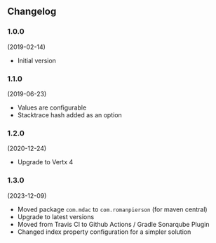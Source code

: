 ## Changelog


### 1.0.0

(2019-02-14)

* Initial version

### 1.1.0

(2019-06-23)

* Values are configurable
* Stacktrace hash added as an option

### 1.2.0

(2020-12-24)

* Upgrade to Vertx 4

### 1.3.0

(2023-12-09)

* Moved package `com.mdac` to `com.romanpierson` (for maven central)
* Upgrade to latest versions
* Moved from Travis CI to Github Actions / Gradle Sonarqube Plugin
* Changed index property configuration for a simpler solution